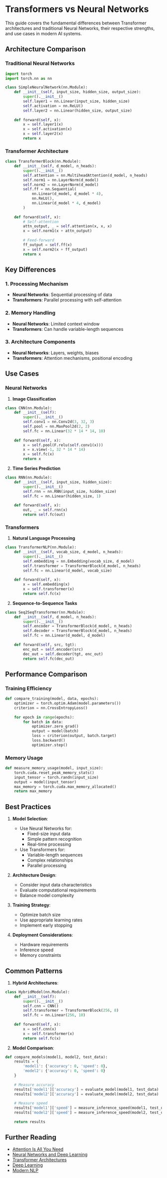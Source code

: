 # Transformers vs Neural Networks

This guide covers the fundamental differences between Transformer architectures and traditional Neural Networks, their respective strengths, and use cases in modern AI systems.

## Architecture Comparison

### Traditional Neural Networks
```python
import torch
import torch.nn as nn

class SimpleNeuralNetwork(nn.Module):
    def __init__(self, input_size, hidden_size, output_size):
        super().__init__()
        self.layer1 = nn.Linear(input_size, hidden_size)
        self.activation = nn.ReLU()
        self.layer2 = nn.Linear(hidden_size, output_size)
    
    def forward(self, x):
        x = self.layer1(x)
        x = self.activation(x)
        x = self.layer2(x)
        return x
```

### Transformer Architecture
```python
class TransformerBlock(nn.Module):
    def __init__(self, d_model, n_heads):
        super().__init__()
        self.attention = nn.MultiheadAttention(d_model, n_heads)
        self.norm1 = nn.LayerNorm(d_model)
        self.norm2 = nn.LayerNorm(d_model)
        self.ff = nn.Sequential(
            nn.Linear(d_model, d_model * 4),
            nn.ReLU(),
            nn.Linear(d_model * 4, d_model)
        )
    
    def forward(self, x):
        # Self-attention
        attn_output, _ = self.attention(x, x, x)
        x = self.norm1(x + attn_output)
        
        # Feed-forward
        ff_output = self.ff(x)
        x = self.norm2(x + ff_output)
        return x
```

## Key Differences

### 1. Processing Mechanism
- **Neural Networks**: Sequential processing of data
- **Transformers**: Parallel processing with self-attention

### 2. Memory Handling
- **Neural Networks**: Limited context window
- **Transformers**: Can handle variable-length sequences

### 3. Architecture Components
- **Neural Networks**: Layers, weights, biases
- **Transformers**: Attention mechanisms, positional encoding

## Use Cases

### Neural Networks
1. **Image Classification**
```python
class CNN(nn.Module):
    def __init__(self):
        super().__init__()
        self.conv1 = nn.Conv2d(3, 32, 3)
        self.pool = nn.MaxPool2d(2, 2)
        self.fc = nn.Linear(32 * 14 * 14, 10)
    
    def forward(self, x):
        x = self.pool(F.relu(self.conv1(x)))
        x = x.view(-1, 32 * 14 * 14)
        x = self.fc(x)
        return x
```

2. **Time Series Prediction**
```python
class RNN(nn.Module):
    def __init__(self, input_size, hidden_size):
        super().__init__()
        self.rnn = nn.RNN(input_size, hidden_size)
        self.fc = nn.Linear(hidden_size, 1)
    
    def forward(self, x):
        out, _ = self.rnn(x)
        return self.fc(out)
```

### Transformers
1. **Natural Language Processing**
```python
class TransformerNLP(nn.Module):
    def __init__(self, vocab_size, d_model, n_heads):
        super().__init__()
        self.embedding = nn.Embedding(vocab_size, d_model)
        self.transformer = TransformerBlock(d_model, n_heads)
        self.fc = nn.Linear(d_model, vocab_size)
    
    def forward(self, x):
        x = self.embedding(x)
        x = self.transformer(x)
        return self.fc(x)
```

2. **Sequence-to-Sequence Tasks**
```python
class Seq2SeqTransformer(nn.Module):
    def __init__(self, d_model, n_heads):
        super().__init__()
        self.encoder = TransformerBlock(d_model, n_heads)
        self.decoder = TransformerBlock(d_model, n_heads)
        self.fc = nn.Linear(d_model, d_model)
    
    def forward(self, src, tgt):
        enc_out = self.encoder(src)
        dec_out = self.decoder(tgt, enc_out)
        return self.fc(dec_out)
```

## Performance Comparison

### Training Efficiency
```python
def compare_training(model, data, epochs):
    optimizer = torch.optim.Adam(model.parameters())
    criterion = nn.CrossEntropyLoss()
    
    for epoch in range(epochs):
        for batch in data:
            optimizer.zero_grad()
            output = model(batch)
            loss = criterion(output, batch.target)
            loss.backward()
            optimizer.step()
```

### Memory Usage
```python
def measure_memory_usage(model, input_size):
    torch.cuda.reset_peak_memory_stats()
    input_tensor = torch.randn(input_size)
    output = model(input_tensor)
    max_memory = torch.cuda.max_memory_allocated()
    return max_memory
```

## Best Practices

1. **Model Selection**:
   - Use Neural Networks for:
     - Fixed-size input data
     - Simple pattern recognition
     - Real-time processing
   - Use Transformers for:
     - Variable-length sequences
     - Complex relationships
     - Parallel processing

2. **Architecture Design**:
   - Consider input data characteristics
   - Evaluate computational requirements
   - Balance model complexity

3. **Training Strategy**:
   - Optimize batch size
   - Use appropriate learning rates
   - Implement early stopping

4. **Deployment Considerations**:
   - Hardware requirements
   - Inference speed
   - Memory constraints

## Common Patterns

1. **Hybrid Architectures**:
```python
class HybridModel(nn.Module):
    def __init__(self):
        super().__init__()
        self.cnn = CNN()
        self.transformer = TransformerBlock(256, 8)
        self.fc = nn.Linear(256, 10)
    
    def forward(self, x):
        x = self.cnn(x)
        x = self.transformer(x)
        return self.fc(x)
```

2. **Model Comparison**:
```python
def compare_models(model1, model2, test_data):
    results = {
        'model1': {'accuracy': 0, 'speed': 0},
        'model2': {'accuracy': 0, 'speed': 0}
    }
    
    # Measure accuracy
    results['model1']['accuracy'] = evaluate_model(model1, test_data)
    results['model2']['accuracy'] = evaluate_model(model2, test_data)
    
    # Measure speed
    results['model1']['speed'] = measure_inference_speed(model1, test_data)
    results['model2']['speed'] = measure_inference_speed(model2, test_data)
    
    return results
```

## Further Reading

- [Attention Is All You Need](https://arxiv.org/abs/1706.03762)
- [Neural Networks and Deep Learning](https://arxiv.org/abs/2004.07213)
- [Transformer Architectures](https://arxiv.org/abs/2004.07213)
- [Deep Learning](https://arxiv.org/abs/2004.07213)
- [Modern NLP](https://arxiv.org/abs/2004.07213) 